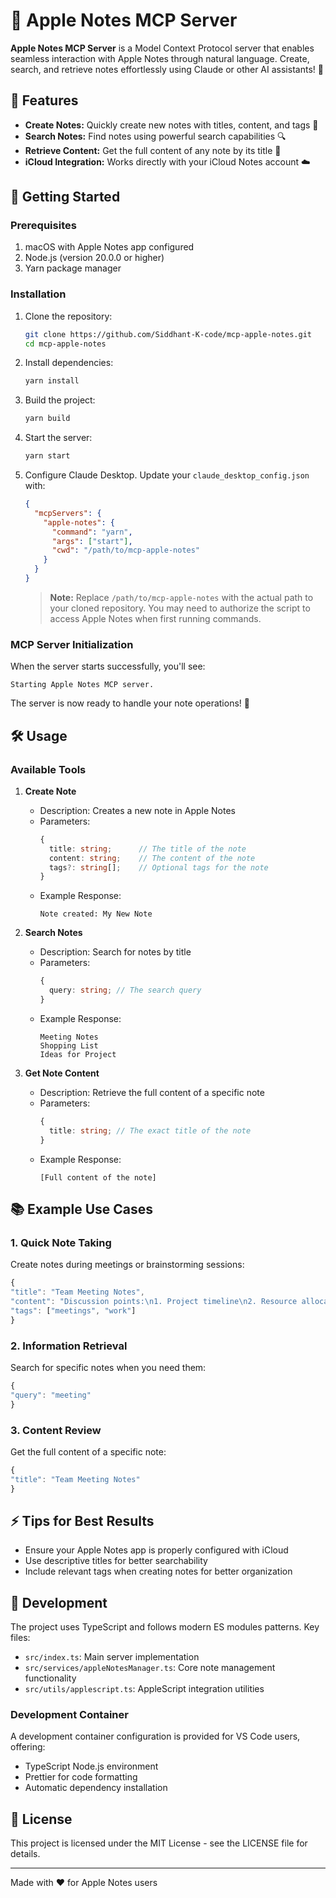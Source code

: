 # 📝 Apple Notes MCP Server

**Apple Notes MCP Server** is a Model Context Protocol server that enables seamless interaction with Apple Notes through natural language. Create, search, and retrieve notes effortlessly using Claude or other AI assistants! 🎉

## 🎯 Features

- **Create Notes:** Quickly create new notes with titles, content, and tags 📝
- **Search Notes:** Find notes using powerful search capabilities 🔍
- **Retrieve Content:** Get the full content of any note by its title 📖
- **iCloud Integration:** Works directly with your iCloud Notes account ☁️

## 🚀 Getting Started

### Prerequisites

1. macOS with Apple Notes app configured
2. Node.js (version 20.0.0 or higher)
3. Yarn package manager

### Installation

1. Clone the repository:

   ```bash
   git clone https://github.com/Siddhant-K-code/mcp-apple-notes.git
   cd mcp-apple-notes
   ```

2. Install dependencies:

   ```bash
   yarn install
   ```

3. Build the project:

   ```bash
   yarn build
   ```

4. Start the server:
   ```bash
   yarn start
   ```

5. Configure Claude Desktop. Update your `claude_desktop_config.json` with:
   ```json
   {
     "mcpServers": {
       "apple-notes": {
         "command": "yarn",
         "args": ["start"],
         "cwd": "/path/to/mcp-apple-notes"
       }
     }
   }
   ```

   > **Note:** Replace `/path/to/mcp-apple-notes` with the actual path to your cloned repository.
   > You may need to authorize the script to access Apple Notes when first running commands.

### MCP Server Initialization

When the server starts successfully, you'll see:
```
Starting Apple Notes MCP server.
```

The server is now ready to handle your note operations! 🎉

## 🛠️ Usage

### Available Tools

1. **Create Note**

   - Description: Creates a new note in Apple Notes
   - Parameters:
     ```typescript
     {
       title: string;      // The title of the note
       content: string;    // The content of the note
       tags?: string[];    // Optional tags for the note
     }
     ```
   - Example Response:
     ```
     Note created: My New Note
     ```

2. **Search Notes**

   - Description: Search for notes by title
   - Parameters:
     ```typescript
     {
       query: string; // The search query
     }
     ```
   - Example Response:
     ```
     Meeting Notes
     Shopping List
     Ideas for Project
     ```

3. **Get Note Content**
   - Description: Retrieve the full content of a specific note
   - Parameters:
     ```typescript
     {
       title: string; // The exact title of the note
     }
     ```
   - Example Response:
     ```
     [Full content of the note]
     ```

## 📚 Example Use Cases

### 1. Quick Note Taking

Create notes during meetings or brainstorming sessions:

```ts
{
"title": "Team Meeting Notes",
"content": "Discussion points:\n1. Project timeline\n2. Resource allocation",
"tags": ["meetings", "work"]
}
```

### 2. Information Retrieval

Search for specific notes when you need them:

```ts
{
"query": "meeting"
}
```

### 3. Content Review

Get the full content of a specific note:

```ts
{
"title": "Team Meeting Notes"
}
```

## ⚡ Tips for Best Results

- Ensure your Apple Notes app is properly configured with iCloud
- Use descriptive titles for better searchability
- Include relevant tags when creating notes for better organization

## 🔧 Development

The project uses TypeScript and follows modern ES modules patterns. Key files:

- `src/index.ts`: Main server implementation
- `src/services/appleNotesManager.ts`: Core note management functionality
- `src/utils/applescript.ts`: AppleScript integration utilities

### Development Container

A development container configuration is provided for VS Code users, offering:

- TypeScript Node.js environment
- Prettier for code formatting
- Automatic dependency installation

## 📄 License

This project is licensed under the MIT License - see the LICENSE file for details.

---

Made with ❤️ for Apple Notes users
